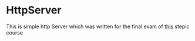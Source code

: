 # HttpServer
<p>
  This is simple http Server which was written for the final exam of
    <a href="https://stepic.org/course/149">this</a> 
    stepic course 
</p>
